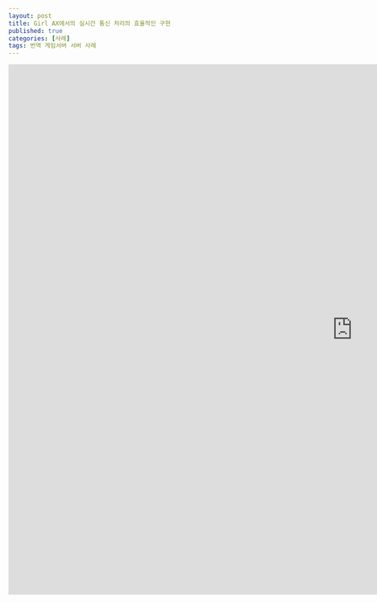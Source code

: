 ```yaml
---
layout: post
title: Girl AX에서의 실시간 통신 처리의 효율적인 구현
published: true
categories: [사례]
tags: 번역 게임서버 서버 사례
---
```

<iframe src="https://docs.google.com/presentation/d/e/2PACX-1vSr-g3yRYRnNocFO43T_cFQy9EGEiYtMBS9Lr1Kr4hDfFhOIcIufK1PdffTjlLpKg/embed?start=false&loop=false&delayms=3000" frameborder="0" width="1365" height="1053" allowfullscreen="true" mozallowfullscreen="true" webkitallowfullscreen="true"></iframe>  
  